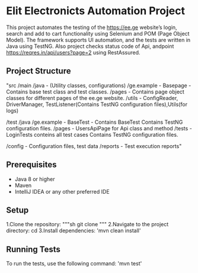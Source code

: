 # Elit Electronicts Automation Project

This project automates the testing of the https://ee.ge website’s login, search and add to cart functionality using Selenium and POM (Page Object Model). The framework supports UI automation, and the tests are written in Java using TestNG.
Also project checks status code of Api, andpoint https://reqres.in/api/users?page=2 using RestAssured.


## Project Structure

"src
  /main
    /java  - (Utility classes, configurations)
      /ge.example - Basepage - Contains base test class and test classes.
        /pages  -  Contains page object classes for different pages of the ee.ge website.
        /utils  -  ConfigReader, DriverManager, TestListener(Contains TestNG configuration files),Utils(for logs)
        
  /test
    /java
      /ge.example - BaseTest - Contains BaseTest Contains TestNG configuration files.
        /pages  - UsersApiPage for Api class and method
        /tests  - LoginTests conteins all test cases Contains TestNG configuration files.
        
      
/config  - Configuration files, test data
/reports - Test execution reports"



## Prerequisites

- Java 8 or higher
- Maven
- IntelliJ IDEA or any other preferred IDE
  

## Setup
  
  1.Clone the repository:
  """sh
git clone <repository-url>
  """
  2.Navigate to the project directory:
cd <project-directory>
  3.Install dependencies:
'mvn clean install'


## Running Tests

To run the tests, use the following command:
'mvn test'
